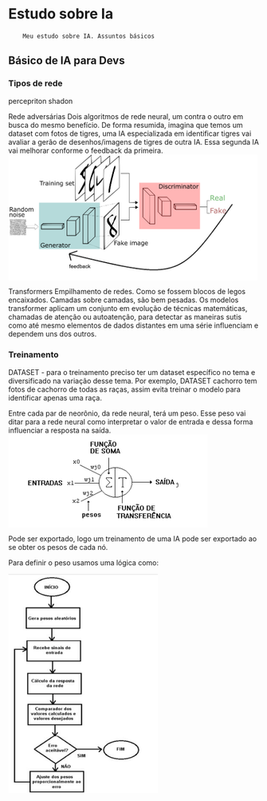 # Estudo sobre Ia
        Meu estudo sobre IA. Assuntos básicos 

## Básico de IA para Devs

### Tipos de rede

percepriton shadon 

Rede adversárias
    Dois algoritmos de rede neural, um contra o outro em busca do mesmo benefício. De forma resumida, imagina que temos um dataset com fotos de tigres, uma IA especializada em identificar tigres vai avaliar a gerão de desenhos/imagens de tigres de outra IA. Essa segunda IA vai melhorar conforme o feedback da primeira. 
    <img src="imagens_IA/RN_adversaria.png" width="500" align="center">

Transformers
    Empilhamento de redes. Como se fossem blocos de legos encaixados. Camadas sobre camadas, são bem pesadas. Os modelos transformer aplicam um conjunto em evolução de técnicas matemáticas, chamadas de atenção ou autoatenção, para detectar as maneiras sutis como até mesmo elementos de dados distantes em uma série influenciam e dependem uns dos outros.


### Treinamento
DATASET - para o treinamento preciso ter um dataset específico no tema e diversificado na variação desse tema. Por exemplo, DATASET cachorro tem fotos de cachorro de todas as raças, assim evita treinar o modelo para identificar apenas uma raça.

Entre cada par de neorônio, da rede neural, terá um peso. Esse peso vai ditar para a rede neural como interpretar o valor de entrada e dessa forma influenciar a resposta na saída.
<img src="imagens_IA/peso_neuronio_func.png" width="400" align="center">

Pode ser exportado, logo um treinamento de uma IA pode ser exportado ao se obter os pesos de cada nó. 

Para definir o peso usamos uma lógica como:

<img src="imagens_IA/peso_neuronio.png" width="300" align="center">




<!-- ![Como é feito o peso do par de neurônio](imagens_IA/peso_neuronio.png) -->